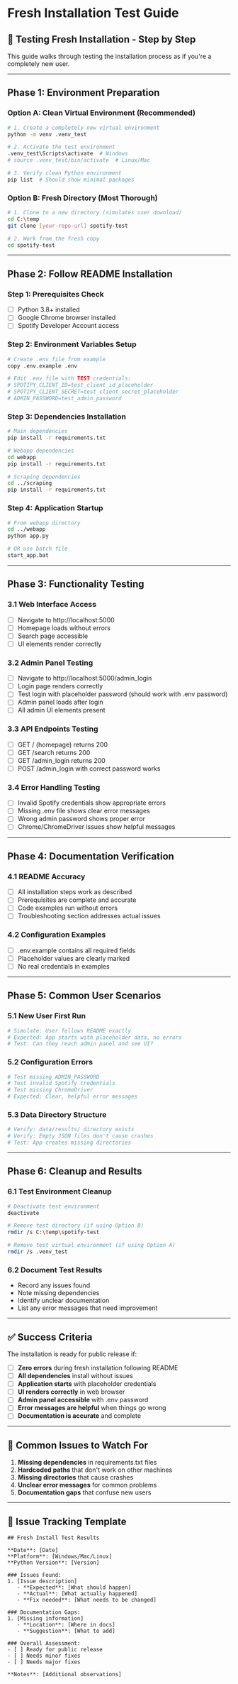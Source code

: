 # Fresh Installation Test Guide

## 🧪 Testing Fresh Installation - Step by Step

This guide walks through testing the installation process as if you're a completely new user.

---

## Phase 1: Environment Preparation

### Option A: Clean Virtual Environment (Recommended)
```bash
# 1. Create a completely new virtual environment
python -m venv .venv_test

# 2. Activate the test environment
.venv_test\Scripts\activate  # Windows
# source .venv_test/bin/activate  # Linux/Mac

# 3. Verify clean Python environment
pip list  # Should show minimal packages
```

### Option B: Fresh Directory (Most Thorough)
```bash
# 1. Clone to a new directory (simulates user download)
cd C:\temp
git clone [your-repo-url] spotify-test

# 2. Work from the fresh copy
cd spotify-test
```

---

## Phase 2: Follow README Installation

### Step 1: Prerequisites Check
- [ ] Python 3.8+ installed
- [ ] Google Chrome browser installed
- [ ] Spotify Developer Account access

### Step 2: Environment Variables Setup
```bash
# Create .env file from example
copy .env.example .env

# Edit .env file with TEST credentials:
# SPOTIPY_CLIENT_ID=test_client_id_placeholder
# SPOTIPY_CLIENT_SECRET=test_client_secret_placeholder
# ADMIN_PASSWORD=test_admin_password
```

### Step 3: Dependencies Installation
```bash
# Main dependencies
pip install -r requirements.txt

# Webapp dependencies
cd webapp
pip install -r requirements.txt

# Scraping dependencies
cd ../scraping
pip install -r requirements.txt
```

### Step 4: Application Startup
```bash
# From webapp directory
cd ../webapp
python app.py

# OR use batch file
start_app.bat
```

---

## Phase 3: Functionality Testing

### 3.1 Web Interface Access
- [ ] Navigate to http://localhost:5000
- [ ] Homepage loads without errors
- [ ] Search page accessible
- [ ] UI elements render correctly

### 3.2 Admin Panel Testing
- [ ] Navigate to http://localhost:5000/admin_login
- [ ] Login page renders correctly
- [ ] Test login with placeholder password (should work with .env password)
- [ ] Admin panel loads after login
- [ ] All admin UI elements present

### 3.3 API Endpoints Testing
- [ ] GET / (homepage) returns 200
- [ ] GET /search returns 200
- [ ] GET /admin_login returns 200
- [ ] POST /admin_login with correct password works

### 3.4 Error Handling Testing
- [ ] Invalid Spotify credentials show appropriate errors
- [ ] Missing .env file shows clear error messages
- [ ] Wrong admin password shows proper error
- [ ] Chrome/ChromeDriver issues show helpful messages

---

## Phase 4: Documentation Verification

### 4.1 README Accuracy
- [ ] All installation steps work as described
- [ ] Prerequisites are complete and accurate
- [ ] Code examples run without errors
- [ ] Troubleshooting section addresses actual issues

### 4.2 Configuration Examples
- [ ] .env.example contains all required fields
- [ ] Placeholder values are clearly marked
- [ ] No real credentials in examples

---

## Phase 5: Common User Scenarios

### 5.1 New User First Run
```bash
# Simulate: User follows README exactly
# Expected: App starts with placeholder data, no errors
# Test: Can they reach admin panel and see UI?
```

### 5.2 Configuration Errors
```bash
# Test missing ADMIN_PASSWORD
# Test invalid Spotify credentials
# Test missing ChromeDriver
# Expected: Clear, helpful error messages
```

### 5.3 Data Directory Structure
```bash
# Verify: data/results/ directory exists
# Verify: Empty JSON files don't cause crashes
# Test: App creates missing directories
```

---

## Phase 6: Cleanup and Results

### 6.1 Test Environment Cleanup
```bash
# Deactivate test environment
deactivate

# Remove test directory (if using Option B)
rmdir /s C:\temp\spotify-test

# Remove test virtual environment (if using Option A)
rmdir /s .venv_test
```

### 6.2 Document Test Results
- Record any issues found
- Note missing dependencies
- Identify unclear documentation
- List any error messages that need improvement

---

## ✅ Success Criteria

The installation is ready for public release if:

- [ ] **Zero errors** during fresh installation following README
- [ ] **All dependencies** install without issues
- [ ] **Application starts** with placeholder credentials
- [ ] **UI renders correctly** in web browser
- [ ] **Admin panel accessible** with .env password
- [ ] **Error messages are helpful** when things go wrong
- [ ] **Documentation is accurate** and complete

---

## 🐛 Common Issues to Watch For

1. **Missing dependencies** in requirements.txt files
2. **Hardcoded paths** that don't work on other machines
3. **Missing directories** that cause crashes
4. **Unclear error messages** for common problems
5. **Documentation gaps** that confuse new users

---

## 📝 Issue Tracking Template

```
## Fresh Install Test Results

**Date**: [Date]
**Platform**: [Windows/Mac/Linux]
**Python Version**: [Version]

### Issues Found:
1. [Issue description]
   - **Expected**: [What should happen]
   - **Actual**: [What actually happened]
   - **Fix needed**: [What needs to be changed]

### Documentation Gaps:
1. [Missing information]
   - **Location**: [Where in docs]
   - **Suggestion**: [What to add]

### Overall Assessment:
- [ ] Ready for public release
- [ ] Needs minor fixes
- [ ] Needs major fixes

**Notes**: [Additional observations]
```
